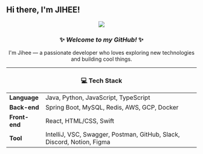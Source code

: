 ## Hi there, I'm JIHEE!

<p align="center">
  <img src="https://capsule-render.vercel.app/api?type=waving&color=c6bcd0&height=200&section=header&text=JI%20HEE's%20Github👋&fontSize=50&animation=fadeIn" />
</p>

<div align="center">

### ✨ *Welcome to my GitHub!* ✨  
I'm Jihee — a passionate developer who loves exploring new technologies and building cool things.  

<hr/>

### 💻 Tech Stack

<table>
  <tr>
    <td><strong>Language</strong></td>
    <td>Java, Python, JavaScript, TypeScript</td>
  </tr>
  <tr>
    <td><strong>Back-end</strong></td>
    <td>Spring Boot, MySQL, Redis, AWS, GCP, Docker</td>
  </tr>
  <tr>
    <td><strong>Front-end</strong></td>
    <td>React, HTML/CSS, Swift</td>
  </tr>
  <tr>
    <td><strong>Tool</strong></td>
    <td>IntelliJ, VSC, Swagger, Postman, GitHub, Slack, Discord, Notion, Figma</td>
  </tr>
</table>

</div>

